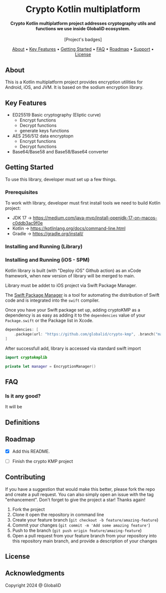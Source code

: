 <h1 align="center">
  <br>
  Crypto Kotlin multiplatform
  <br>
</h1>

<h4 align="center">Crypto Kotlin multiplatform project addresses cryptography utils and functions we use inside GlobaliD ecosystem. </h4>

<p align="center">
  [Project's badges]
</p>

<p align="center">
  <a href="#about">About</a> •
  <a href="#key-features">Key Features</a> •
  <a href="#getting-started">Getting Started</a> •
  <a href="#faq">FAQ</a> •
  <a href="#roadmap">Roadmap</a> •
  <a href="#support">Support</a> •
  <a href="#license">License</a>
</p>

## About

This is a Kotlin multiplatform project provides encryption utilities for Android, iOS, and JVM. It is based on the sodium encryption library.

## Key Features

- ED25519 Basic cryptography (Eliptic curve)
  - Encrypt functions
  - Decrypt functions
  - generate keys functions
- AES 256/512 data encryptopn
  - Encrypt functions
  - Decrypt functions
- Base64/Base58 and Base58/Base64 converter

## Getting Started

To use this library, developer must set up a few things.

### Prerequisites

To work with library, developer must first install tools we need to build Kotlin project: 

- JDK 17 -> <a href="https://medium.com/java-mvp/install-openjdk-17-on-macos-c0ddb3ac9f0e">https://medium.com/java-mvp/install-openjdk-17-on-macos-c0ddb3ac9f0e</a>
- Kotlin -> <a href="https://kotlinlang.org/docs/command-line.html">https://kotlinlang.org/docs/command-line.html</a>
- Gradle -> <a href="https://gradle.org/install/">https://gradle.org/install/</a>

### Installing and Running (Library)

### Installing and Running (iOS - SPM)

Kotlin library is built (with "Deploy iOS" Github action) as an xCode framework, when new version of library will be merged to main. 

Library must be addet to iOS project via Swift Package Manager.

The [Swift Package Manager](https://swift.org/package-manager/) is a tool for automating the distribution of Swift code and is integrated into the `swift` compiler.

Once you have your Swift package set up, adding cryptoKMP as a dependency is as easy as adding it to the `dependencies` value of your `Package.swift` or the Package list in Xcode.

```swift
dependencies: [
    .package(url: "https://github.com/globalid/crypto-kmp", .branch("master"))
]
```

After successfull add, library is accessed via standard swift import

```swift
import cryptokmplib

private let manager = EncryptionManager()
```

## FAQ

### Is it any good?

It will be

## Definitions



## Roadmap

- [x] Add this README.
- [ ] Finish the crypto KMP project


## Contributing

If you have a suggestion that would make this better, please fork the repo and create a pull request. You can also simply open an issue with the tag "enhancement".
Don't forget to give the project a star! Thanks again!

1. Fork the project
2. Clone it open the repository in command line
3. Create your feature branch (`git checkout -b feature/amazing-feature`)
4. Commit your changes (`git commit -m 'Add some amazing feature'`)
5. Push to the branch (`git push origin feature/amazing-feature`)
6. Open a pull request from your feature branch from your repository into this repository main branch, and provide a description of your changes

## License



## Acknowledgments

Copyright 2024 @ GlobaliD